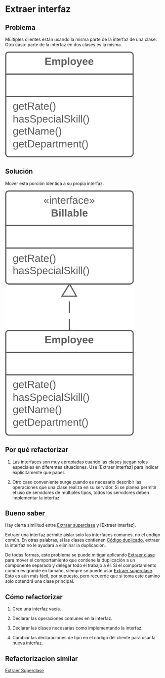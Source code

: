 # Extraer interfaz

## Problema

Múltiples clientes están usando la misma parte de la interfaz de una clase. Otro caso: parte de la interfaz en dos clases es la misma.

![](./assets/Extract%20Interface%20-%20Before.png)

## Solución

Mover esta porción idéntica a su propia interfaz.

![](./assets/Extract%20Interface%20-%20After.png)

## Por qué refactorizar

1. Las interfaces son muy apropiadas cuando las clases juegan roles especiales en diferentes situaciones. Use [Extraer interfaz] para indicar explícitamente qué papel.

2. Otro caso conveniente surge cuando es necesario describir las operaciones que una clase realiza en su servidor. Si se planea permitir el uso de servidores de múltiples tipos, todos los servidores deben implementar la interfaz.

## Bueno saber

Hay cierta similitud entre [Extraer superclase](../RefactoringPattern/ExtractSuperclass.md) y [Extraer interfaz].

Extraer una interfaz permite aislar solo las interfaces comunes, no el código común. En otras palabras, si las clases contienen [Código duplicado](../CodeSmell/DuplicateCode.md), extraer la interfaz no le ayudará a eliminar la duplicación.

De todas formas, este problema se puede mitigar aplicando [Extraer clase](../RefactoringPattern/ExtractClass.md) para mover el comportamiento que contiene la duplicación a un componente separado y delegar todo el trabajo a él. Si el comportamiento común es grande en tamaño, siempre se puede usar [Extraer superclase](../RefactoringPattern/ExtractSuperclass.md). Esto es aún más fácil, por supuesto, pero recuerde que si toma este camino solo obtendrá una clase principal.

## Cómo refactorizar

1. Cree una interfaz vacía.

2. Declarar las operaciones comunes en la interfaz.

3. Declarar las clases necesarias como implementando la interfaz.

4. Cambiar las declaraciones de tipo en el código del cliente para usar la nueva interfaz.

## Refactorizacion similar

[Extraer Superclase](../RefactoringPattern/ExtractSuperclass.md)